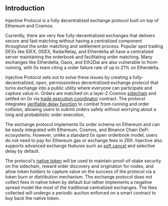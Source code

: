 ## Introduction
Injective Protocol is a fully decentralized exchange protocol built on top of Ethereum and Cosmos. 

Currently, there are very few fully-decentralized exchanges that delivers secure and fast matching without having a centralized component throughout the order matching and settlement process. Popular spot trading DEXs like IDEX, DDEX, RadarRelay, and Etherdelta all have a centralized server maintaining the orderbook and facilitating order matching. Many exchanges like Etherdelta, Oasis, and Eth2Dai are also vulnerable to front-running, with 0x team citing a order failure rate of up to 21% on Etherdelta. 

Injective Protocol sets out to solve these issues by creating a fully-decentralized, open, permissionless decentralized exchange protocol that turns exchange into a public utility where everyone can participate and capture value in. Orders are matched on a layer-2 Cosmos [sidechain](#sidechain) and settled on 0x via [trade execution coordinator](#trade-execution-coordination) contract. The protocol integrates [verifiable delay function](#verifiable-delay-function) to combat front-running and order collision, allowing users to submit orders safely without worrying about a long and probabilistic order execution,

The exchange protocol implements 0x order schema on Ethereum and can be easily integrated with Ethereum, Cosmos, and Binance Chain DeFi ecosystems. However, unlike a standard 0x open orderbook model, users do not need to pay for Ethereum gas or exchange fees in ZRX. Injective also supports advanced exchange features such as [soft cancel](#soft-cancel-creation) and selective delay by default.

The protocol's [native token](#token-economics) will be used to maintain proof-of-stake security on the sidechain, reward order discovery and origination for nodes, and allow token holders to capture value on the success of the protocol via a token burn or distribution mechanism. The exchange protocol does not collect fees in native token by default but rather implements a negative spread model like most of the traditional centralized exchanges. The fees collected will undergo a periodic auction enforced on a smart contract to buy back the native token.


<!-- * describe problem
* fully-decentralized, open, permissionless
* front-running proof
* native token
* 0x trades, extensible to arbitrary DeFi
* gasless transactions -->